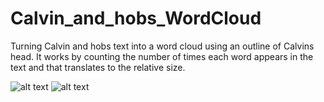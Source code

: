 # Calvin_and_hobs_WordCloud
Turning Calvin and hobs text into a word cloud using an outline of Calvins head. It works by counting the number of times each word appears in the text and that translates to the relative size.

![alt text](https://github.com/zoomie/Calvin_and_hobs_WordCloud/blob/master/Product_image.png)
![alt text](https://github.com/zoomie/Calvin_and_hobs_WordCloud/blob/master/Original_Photo.jpg)

